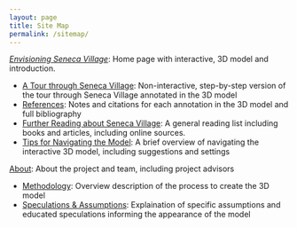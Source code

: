 ```yaml
---
layout: page
title: Site Map
permalink: /sitemap/
---
```


[*Envisioning Seneca Village*](/index): Home page with interactive, 3D model and introduction.

- [A Tour through Seneca Village](/tour): Non-interactive, step-by-step version of the tour through Seneca Village annotated in the 3D model
- [References](/references): Notes and citations for each annotation in the 3D model and full bibliography
- [Further Reading about Seneca Village](/readings): A general reading list including books and articles, including online sources.
- [Tips for Navigating the Model](/tips): A brief overview of navigating the interactive 3D model, including suggestions and settings

[About](/about): About the project and team, including project advisors

- [Methodology](/methodology): Overview description of the process to create the 3D model
- [Speculations & Assumptions](/speculations): Explaination of specific assumptions and educated speculations informing the appearance of the model
